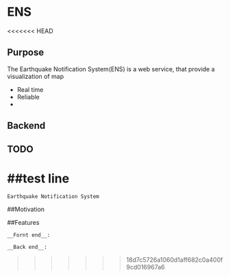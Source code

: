 # ENS
<<<<<<< HEAD

## Purpose
The Earthquake Notification System(ENS) is a web service, that provide a visualization of map 
  
  - Real time
  - Reliable
  -

## Backend
    
    
## TODO     
##test line
=======
    Earthquake Notification System

##Motivation

##Features

	__Fornt end__:

	__Back end__:
>>>>>>> 18d7c5726a1060d1aff682c0a400f9cd016967a6
